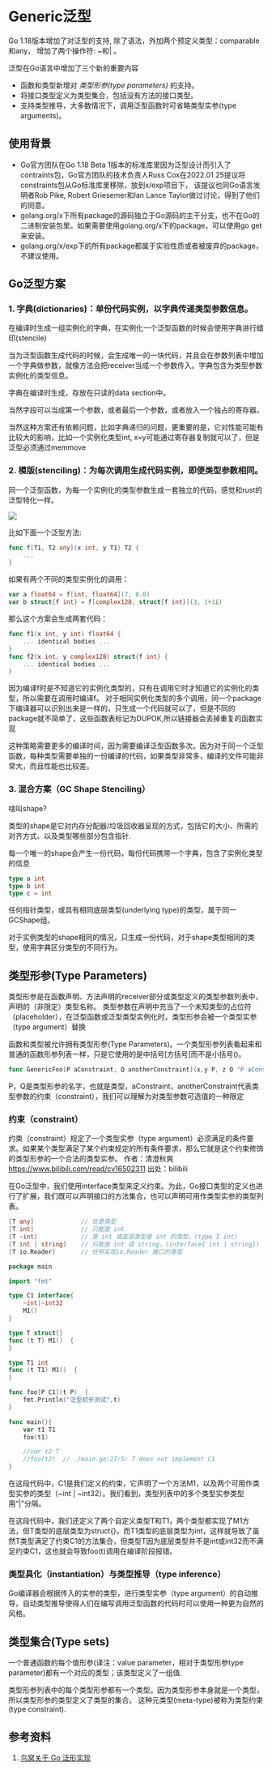 # Generic泛型
Go 1.18版本增加了对泛型的支持,
除了语法，外加两个预定义类型：comparable和any， 
增加了两个操作符: ~和| 。

泛型在Go语言中增加了三个新的重要内容

- 函数和类型新增对 *类型形参(type parameters)* 的支持。 
- 将接口类型定义为类型集合，包括没有方法的接口类型。 
- 支持类型推导，大多数情况下，调用泛型函数时可省略类型实参(type arguments)。

## 使用背景
- Go官方团队在Go 1.18 Beta 1版本的标准库里因为泛型设计而引入了contraints包，Go官方团队的技术负责人Russ Cox在2022.01.25提议将constraints包从Go标准库里移除，放到x/exp项目下，
  该提议也同Go语言发明者Rob Pike, Robert Griesemer和Ian Lance Taylor做过讨论，得到了他们的同意。
- golang.org/x下所有package的源码独立于Go源码的主干分支，也不在Go的二进制安装包里。如果需要使用golang.org/x下的package，可以使用go get来安装。
- golang.org/x/exp下的所有package都属于实验性质或者被废弃的package，不建议使用。


## Go泛型方案

### 1. 字典(dictionaries)：单份代码实例，以字典传递类型参数信息。
在编译时生成一组实例化的字典，在实例化一个泛型函数的时候会使用字典进行蜡印(stencile)

当为泛型函数生成代码的时候，会生成唯一的一块代码，并且会在参数列表中增加一个字典做参数，就像方法会把receiver当成一个参数传入。字典包含为类型参数实例化的类型信息。

字典在编译时生成，存放在只读的data section中。

当然字段可以当成第一个参数，或者最后一个参数，或者放入一个独占的寄存器。

当然这种方案还有依赖问题，比如字典递归的问题，更重要的是，它对性能可能有比较大的影响，比如一个实例化类型int, x=y可能通过寄存器复制就可以了，但是泛型必须通过memmove

### 2. 模版(stenciling)：为每次调用生成代码实例，即便类型参数相同。
同一个泛型函数，为每一个实例化的类型参数生成一套独立的代码，感觉和rust的泛型特化一样。

![](/.generic_images/stencile.gif)


比如下面一个泛型方法:
```go
func f[T1, T2 any](x int, y T1) T2 {
    ...
}
```
如果有两个不同的类型实例化的调用：
```go
var a float64 = f[int, float64](7, 8.0)
var b struct{f int} = f[complex128, struct{f int}](3, 1+1i)
```

那么这个方案会生成两套代码：
```go
func f1(x int, y int) float64 {
    ... identical bodies ...
}
func f2(x int, y complex128) struct{f int} {
    ... identical bodies ...
}
```

因为编译f时是不知道它的实例化类型的，只有在调用它时才知道它的实例化的类型，所以需要在调用时编译f。
对于相同实例化类型的多个调用，同一个package下编译器可以识别出来是一样的，只生成一个代码就可以了，但是不同的package就不简单了，这些函数表标记为DUPOK,所以链接器会丢掉重复的函数实现

这种策略需要更多的编译时间，因为需要编译泛型函数多次。因为对于同一个泛型函数，每种类型需要单独的一份编译的代码，如果类型非常多，编译的文件可能非常大，而且性能也比较差。


### 3. 混合方案（GC Shape Stenciling）

啥叫shape?

类型的shape是它对内存分配器/垃圾回收器呈现的方式，包括它的大小、所需的对齐方式、以及类型哪些部分包含指针.

每一个唯一的shape会产生一份代码，每份代码携带一个字典，包含了实例化类型的信息

```go
type a int
type b int
type c = int
```
任何指针类型，或具有相同底层类型(underlying type)的类型，属于同一GCShape组。



对于实例类型的shape相同的情况，只生成一份代码，对于shape类型相同的类型，使用字典区分类型的不同行为。


## 类型形参(Type Parameters)

类型形参是在函数声明、方法声明的receiver部分或类型定义的类型参数列表中，声明的（非限定）类型名称。
类型参数在声明中充当了一个未知类型的占位符（placeholder），在泛型函数或泛型类型实例化时，类型形参会被一个类型实参（type argument）替换 


函数和类型被允许拥有类型形参(Type Parameters)。一个类型形参列表看起来和普通的函数形参列表一样，只是它使用的是中括号[方括号]而不是小括号()。

```go
func GenericFoo[P aConstraint, Q anotherConstraint](x,y P, z Q "P aConstraint, Q anotherConstraint")
```

P，Q是类型形参的名字，也就是类型，aConstraint，anotherConstraint代表类型参数的约束（constraint），我们可以理解为对类型参数可选值的一种限定 

### 约束（constraint）

约束（constraint）规定了一个类型实参（type argument）必须满足的条件要求。如果某个类型满足了某个约束规定的所有条件要求，那么它就是这个约束修饰的类型形参的一个合法的类型实参。 作者：清澄秋爽 https://www.bilibili.com/read/cv16502311 出处：bilibili

在Go泛型中，我们使用interface类型来定义约束。为此，Go接口类型的定义也进行了扩展，我们既可以声明接口的方法集合，也可以声明可用作类型实参的类型列表。
```go
[T any]             // 任意类型
[T int]             // 只能是 int
[T ~int]            // 是 int 或底层类型是 int 的类型。(type I int)
[T int | string]    // 只能是 int 或 string。(interface{ int | string})
[T io.Reader]       // 任何实现io.Reader 接口的类型
```



```go
package main

import "fmt"

type C1 interface{
	~int|~int32
	M1()
}

type T struct{}
func (t T) M1()  {
}

type T1 int
func (t T1) M1()  {
}

func foo[P C1](t P)  {
	fmt.Println("泛型初步测试",t)
}

func main(){
	var t1 T1
	foo(t1)

	//var t2 T
	//foo(t2)  // ./main.go:27:5: T does not implement C1
}
```
在这段代码中，C1是我们定义的约束，它声明了一个方法M1，以及两个可用作类型实参的类型（~int | ~int32）。我们看到，类型列表中的多个类型实参类型用“|”分隔。



在这段代码中，我们还定义了两个自定义类型T和T1，两个类型都实现了M1方法，但T类型的底层类型为struct{}，而T1类型的底层类型为int，这样就导致了虽然T类型满足了约束C1的方法集合，但类型T因为底层类型并不是int或int32而不满足约束C1，这也就会导致foo(t)调用在编译阶段报错。


### 类型具化（instantiation）与类型推导（type inference）

Go编译器会根据传入的实参的类型，进行类型实参（type argument）的自动推导。自动类型推导使得人们在编写调用泛型函数的代码时可以使用一种更为自然的风格。


## 类型集合(Type sets)
一个普通函数的每个值形参(译注：value parameter，相对于类型形参type parameter)都有一个对应的类型；该类型定义了一组值.

类型形参列表中的每个类型形参都有一个类型。因为类型形参本身就是一个类型，所以类型形参的类型定义了类型的集合。
这种元类型(meta-type)被称为类型约束(type constraint).




## 参考资料
1. [鸟窝关于 Go 泛形实现](https://colobu.com/2021/08/30/how-is-go-generic-implemented/)
